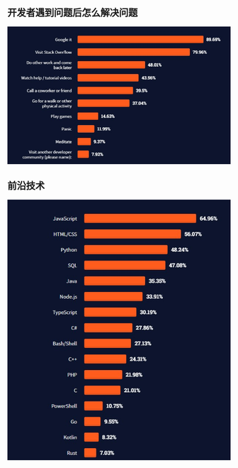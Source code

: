 ## 开发者遇到问题后怎么解决问题
![solove question](images/developers.jpg ) 

## 前沿技术
![technologies](images/popular-technologies.jpg) 

